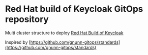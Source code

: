 # Red Hat build of Keycloak GitOps repository

Multi cluster structure to deploy [Red Hat Build of Keycloak](https://access.redhat.com/products/red-hat-build-of-keycloak/)


Inspired by [https://github.com/gnunn-gitops/standards](https://github.com/gnunn-gitops/standards)
